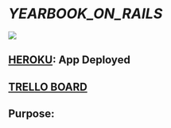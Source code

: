 # ***YEARBOOK_ON_RAILS***

![](https://i.imgur.com/930w6eJ.png)

## [HEROKU](https://badgeofhonor.herokuapp.com/): App Deployed

## [TRELLO BOARD](https://trello.com/b/SQajFMeN/badge-app)
## Purpose: